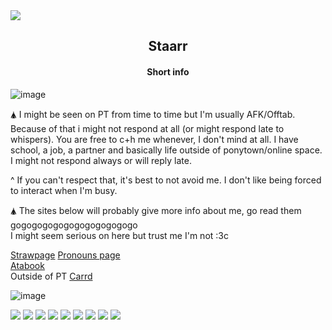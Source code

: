 <img src="https://files.catbox.moe/z0ixvx.jpg">

<h2 align="center">Staarr</h2>

<h4 align="center">Short info</h4>

![image](https://github.com/user-attachments/assets/d8c08f1c-bd34-49ca-a6e9-05c4aac15fd9)

🛦 I might be seen on PT from time to time but I'm usually AFK/Offtab. Because of that i might not respond at all (or might respond late to whispers). You are free to c+h me whenever, I don't mind at all.
I have school, a job, a partner and basically life outside of ponytown/online space. I might not respond always or will reply late.

^ If you can't respect that, it's best to not avoid me. I don't like being forced to interact when I'm busy.

🛦 The sites below will probably give more info about me, go read them gogogogogogogogogogogogo        
     I might seem serious on here but trust me I'm not  :3c 

[Strawpage](https://staarrplanetoucher.straw.page)
[Pronouns page](https://en.pronouns.page/@Staarr)  
[Atabook](https://staarr.atabook.org)  
Outside of PT [Carrd](https://whimsystaarr.carrd.co)  


![image](https://github.com/user-attachments/assets/b0540588-7230-4883-96dd-a6917b6209b7)


  <img src="https://files.catbox.moe/efq8w9.jpg"/>  <img src="https://files.catbox.moe/25z66u.gif"> <img src="https://files.catbox.moe/p7keme.gif"> <img src="https://files.catbox.moe/yltdfr.gif"> <img src="https://files.catbox.moe/jeabb0.gif"> <img src="https://files.catbox.moe/oi5i3w.gif"> <img src="https://files.catbox.moe/fhha6r.gif"> <img src="https://files.catbox.moe/d85zl0.gif"> <img src="https://files.catbox.moe/k6n9fz.gif">
